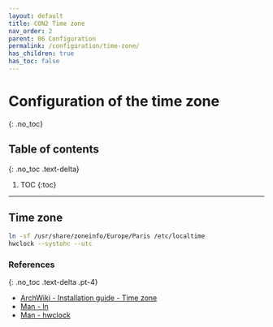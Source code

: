 ```yaml
---
layout: default
title: CON2 Time zone
nav_order: 2
parent: 06 Configuration
permalink: /configuration/time-zone/
has_children: true
has_toc: false
---
```


# Configuration of the time zone
{: .no_toc}

## Table of contents
{: .no_toc .text-delta}

1. TOC
{:toc}

---

## Time zone

```bash
ln -sf /usr/share/zoneinfo/Europe/Paris /etc/localtime
hwclock --systohc --utc
```

### References
{: .no_toc .text-delta .pt-4}

- [ArchWiki - Installation guide - Time zone](https://wiki.archlinux.org/index.php/Installation_guide#Time_zone)
- [Man - ln](https://jlk.fjfi.cvut.cz/arch/manpages/man/core/coreutils/ln.1.en)
- [Man - hwclock](https://jlk.fjfi.cvut.cz/arch/manpages/man/hwclock.8)
